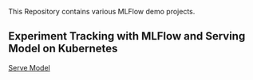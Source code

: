 This Repository contains various MLFlow demo projects.

## Experiment Tracking with MLFlow and Serving Model on Kubernetes
[Serve Model](https://github.com/supreetshm947/MLFlowDemo/edit/master/serve_model/README.md)

